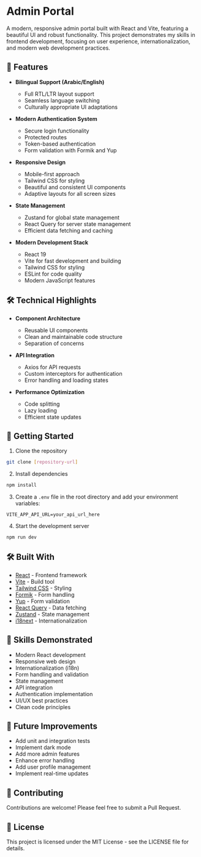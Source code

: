 # Admin Portal

A modern, responsive admin portal built with React and Vite, featuring a beautiful UI and robust functionality. This project demonstrates my skills in frontend development, focusing on user experience, internationalization, and modern web development practices.

## 🌟 Features

- **Bilingual Support (Arabic/English)**

  - Full RTL/LTR layout support
  - Seamless language switching
  - Culturally appropriate UI adaptations

- **Modern Authentication System**

  - Secure login functionality
  - Protected routes
  - Token-based authentication
  - Form validation with Formik and Yup

- **Responsive Design**

  - Mobile-first approach
  - Tailwind CSS for styling
  - Beautiful and consistent UI components
  - Adaptive layouts for all screen sizes

- **State Management**

  - Zustand for global state management
  - React Query for server state management
  - Efficient data fetching and caching

- **Modern Development Stack**
  - React 19
  - Vite for fast development and building
  - Tailwind CSS for styling
  - ESLint for code quality
  - Modern JavaScript features

## 🛠️ Technical Highlights

- **Component Architecture**

  - Reusable UI components
  - Clean and maintainable code structure
  - Separation of concerns

- **API Integration**

  - Axios for API requests
  - Custom interceptors for authentication
  - Error handling and loading states

- **Performance Optimization**
  - Code splitting
  - Lazy loading
  - Efficient state updates

## 🚀 Getting Started

1. Clone the repository

```bash
git clone [repository-url]
```

2. Install dependencies

```bash
npm install
```

3. Create a `.env` file in the root directory and add your environment variables:

```env
VITE_APP_API_URL=your_api_url_here
```

4. Start the development server

```bash
npm run dev
```

## 🛠️ Built With

- [React](https://reactjs.org/) - Frontend framework
- [Vite](https://vitejs.dev/) - Build tool
- [Tailwind CSS](https://tailwindcss.com/) - Styling
- [Formik](https://formik.org/) - Form handling
- [Yup](https://github.com/jquense/yup) - Form validation
- [React Query](https://tanstack.com/query/latest) - Data fetching
- [Zustand](https://zustand-demo.pmnd.rs/) - State management
- [i18next](https://www.i18next.com/) - Internationalization

## 🎯 Skills Demonstrated

- Modern React development
- Responsive web design
- Internationalization (i18n)
- Form handling and validation
- State management
- API integration
- Authentication implementation
- UI/UX best practices
- Clean code principles

## 📝 Future Improvements

- Add unit and integration tests
- Implement dark mode
- Add more admin features
- Enhance error handling
- Add user profile management
- Implement real-time updates

## 🤝 Contributing

Contributions are welcome! Please feel free to submit a Pull Request.

## 📄 License

This project is licensed under the MIT License - see the LICENSE file for details.
